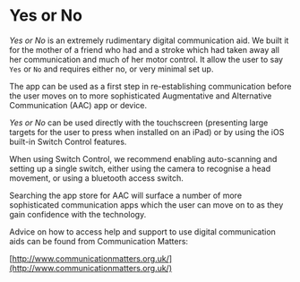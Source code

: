 # Yes or No

*Yes or No* is an extremely rudimentary digital communication aid. We built it for the mother of a friend who had and a stroke which had taken away all her communication and much of her motor control. It allow the user to say `Yes` or `No` and requires either no, or very minimal set up.

The app can be used as a first step in re-establishing communication before the user moves on to more sophisticated Augmentative and Alternative Communication (AAC) app or device.

*Yes or No* can be used directly with the touchscreen (presenting large targets for the user to press when installed on an iPad) or by using the iOS built-in Switch Control features.

When using Switch Control, we recommend enabling auto-scanning and setting up a single switch, either using the camera to recognise a head movement, or using a bluetooth access switch.

Searching the app store for AAC will surface a number of more sophisticated communication apps which the user can move on to as they gain confidence with the technology.

Advice on how to access help and support to use digital communication aids can be found from Communication Matters:

[http://www.communicationmatters.org.uk/](http://www.communicationmatters.org.uk/)
